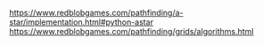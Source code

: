 https://www.redblobgames.com/pathfinding/a-star/implementation.html#python-astar
https://www.redblobgames.com/pathfinding/grids/algorithms.html
